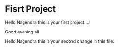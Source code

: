 # Fisrt Project
Hello Nagendra this is your first project....!

Good evening all

Hello Nagendra this is your second change in this file.
